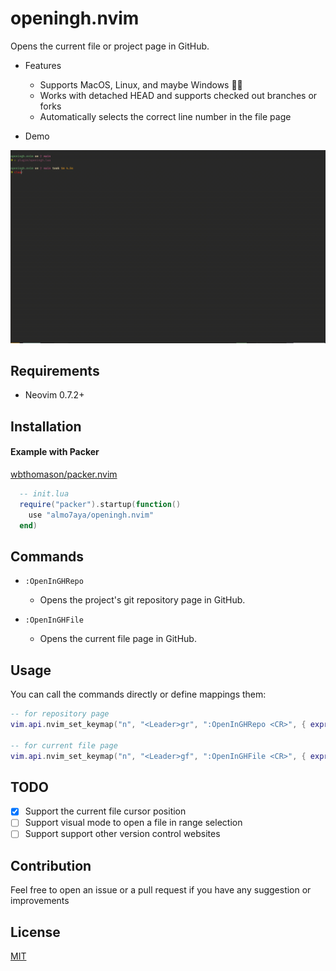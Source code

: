# openingh.nvim
Opens the current file or project page in GitHub.
  - Features
    - Supports MacOS, Linux, and maybe Windows 🤷‍♂️
    - Works with detached HEAD and supports checked out branches or forks
    - Automatically selects the correct line number in the file page 

  - Demo

![](./gifs/demo.gif)

## Requirements

  - Neovim 0.7.2+

## Installation

#### Example with Packer

[wbthomason/packer.nvim](https://github.com/wbthomason/packer.nvim)

```lua
  -- init.lua
  require("packer").startup(function()
    use "almo7aya/openingh.nvim"
  end)
```

## Commands

- `:OpenInGHRepo`
  - Opens the project's git repository page in GitHub.

- `:OpenInGHFile`
  - Opens the current file page in GitHub.

## Usage

You can call the commands directly or define mappings them:

```lua
-- for repository page
vim.api.nvim_set_keymap("n", "<Leader>gr", ":OpenInGHRepo <CR>", { expr = true, noremap = true })

-- for current file page
vim.api.nvim_set_keymap("n", "<Leader>gf", ":OpenInGHFile <CR>", { expr = true, noremap = true })
```

## TODO

  - [x] Support the current file cursor position
  - [ ] Support visual mode to open a file in range selection 
  - [ ] Support support other version control websites 

## Contribution

Feel free to open an issue or a pull request if you have any suggestion or improvements 

## License

[MIT](./LICENSE)


